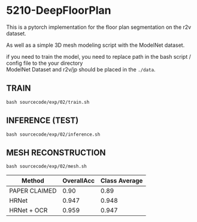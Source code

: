 # 5210-DeepFloorPlan
This is a pytorch implementation for the floor plan segmentation on the r2v dataset.

As well as a simple 3D mesh modeling script with the ModelNet dataset.

if you need to train the model, 
you need to replace path in the bash script / config file to the your directory \
ModelNet Dataset and r2v/jp should be placed in the `./data`.
## TRAIN
```bash sourcecode/exp/02/train.sh```
## INFERENCE (TEST)
```bash sourcecode/exp/02/inference.sh```
## MESH RECONSTRUCTION
```bash sourcecode/exp/02/mesh.sh```


| Method |      OverallAcc    |  Class Average | 
|--------|--------------------|----------------|
| PAPER CLAIMED  | 0.90       |         0.89   |
| HRNet          | 0.947      |         0.948  |
| HRNet + OCR    | 0.959      |         0.947  | 

